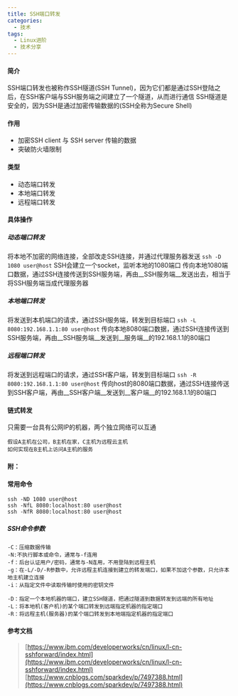 ```yaml
---
title: SSH端口转发
categories: 
  - 技术
tags: 
  - Linux进阶
  - 技术分享
---
```


#### 简介
SSH端口转发也被称作SSH隧道(SSH Tunnel)，因为它们都是通过SSH登陆之后，在SSH客户端与SSH服务端之间建立了一个隧道，从而进行通信
SSH隧道是安全的，因为SSH是通过加密传输数据的(SSH全称为Secure Shell)

#### 作用
* 加密SSH client 与 SSH server 传输的数据
* 突破防火墙限制

#### 类型
* 动态端口转发
* 本地端口转发
* 远程端口转发

#### 具体操作
##### 动态端口转发
将本地不加密的网络连接，全部改走SSH连接，并通过代理服务器发送
`ssh -D 1080 user@host`
SSH会建立一个socket，监听本地的1080端口
传向本地1080端口数据，通过SSH连接传送到SSH服务端，再由__SSH服务端__发送出去，相当于将SSH服务端当成代理服务器
##### 本地端口转发
将发送到本机端口的请求，通过SSH服务端，转发到目标端口
`ssh -L 8080:192.168.1.1:80 user@host`
传向本地8080端口数据，通过SSH连接传送到SSH服务端，再由__SSH服务端__发送到__服务端__的192.168.1.1的80端口
##### 远程端口转发
将发送到远程端口的请求，通过SSH客户端，转发到目标端口
`ssh -R 8080:192.168.1.1:80 user@host`
传向host的8080端口数据，通过SSH连接传送到SSH客户端，再由__SSH客户端__发送到__客户端__的192.168.1.1的80端口

#### 链式转发
只需要一台具有公网IP的机器，两个独立网络可以互通

```
假设A主机在公司，B主机在家，C主机为远程云主机
如何实现在B主机上访问A主机的服务
```

#### 附：
#### 常用命令
```plain
ssh -ND 1080 user@host
ssh -NfL 8080:localhost:80 user@host
ssh -NfR 8080:localhost:80 user@host
```
##### SSH命令参数
```plain
-C：压缩数据传输
-N:不执行脚本或命令，通常与-f连用
-f：后台认证用户/密码，通常与-N连用，不用登陆到远程主机
-g：在-L/-D/-R参数中，允许远程主机连接到建立的转发端口，如果不加这个参数，只允许本地主机建立连接
-i：从指定文件中读取传输时使用的密钥文件

-D：指定一个本地机器的端口，建立SSH隧道，把通过隧道到数据转发到远端的所有地址
-L：将本地机(客户机)的某个端口转发到远端指定机器的指定端口
-R：将远程主机(服务器)的某个端口转发到本地端指定机器的指定端口
```



#### 参考文档
> [https://www.ibm.com/developerworks/cn/linux/l-cn-sshforward/index.html](https://www.ibm.com/developerworks/cn/linux/l-cn-sshforward/index.html)
> [https://www.cnblogs.com/sparkdev/p/7497388.html](https://www.cnblogs.com/sparkdev/p/7497388.html)

